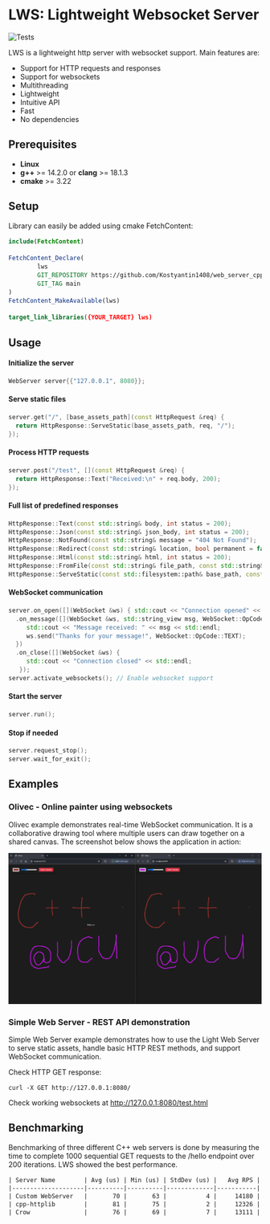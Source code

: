 # **LWS: Lightweight Websocket Server**

![Tests](https://github.com/Kostyantin1408/web_server_cpp/actions/workflows/ci.yml/badge.svg)

LWS is a lightweight http server with websocket support. Main features are:
- Support for HTTP requests and responses
- Support for websockets
- Multithreading
- Lightweight
- Intuitive API
- Fast
- No dependencies

## Prerequisites
- **Linux**
- **g++** >= 14.2.0 or **clang** >= 18.1.3
- **cmake** >= 3.22

## Setup

Library can easily be added using cmake FetchContent:

```cmake
include(FetchContent)

FetchContent_Declare(
        lws
        GIT_REPOSITORY https://github.com/Kostyantin1408/web_server_cpp.git
        GIT_TAG main
)
FetchContent_MakeAvailable(lws)

target_link_libraries({YOUR_TARGET} lws)
```

## Usage

#### Initialize the server
```c++
WebServer server{{"127.0.0.1", 8080}};
```
#### Serve static files
```c++
server.get("/", [base_assets_path](const HttpRequest &req) {
  return HttpResponse::ServeStatic(base_assets_path, req, "/");
});
```
#### Process HTTP requests
```c++
server.post("/test", [](const HttpRequest &req) {
  return HttpResponse::Text("Received:\n" + req.body, 200);
});
```
#### Full list of predefined responses
```c++
HttpResponse::Text(const std::string& body, int status = 200);
HttpResponse::Json(const std::string& json_body, int status = 200);
HttpResponse::NotFound(const std::string& message = "404 Not Found");
HttpResponse::Redirect(const std::string& location, bool permanent = false);
HttpResponse::Html(const std::string& html, int status = 200);
HttpResponse::FromFile(const std::string& file_path, const std::string& content_type = "application/octet-stream");
HttpResponse::ServeStatic(const std::filesystem::path& base_path, const HttpRequest& req, const std::string& route_prefix = "/");
```

#### WebSocket communication
```c++
server.on_open([](WebSocket &ws) { std::cout << "Connection opened" << std::endl; })
  .on_message([](WebSocket &ws, std::string_view msg, WebSocket::OpCode opCode) {
     std::cout << "Message received: " << msg << std::endl;
     ws.send("Thanks for your message!", WebSocket::OpCode::TEXT);
  })
  .on_close([](WebSocket &ws) {
     std::cout << "Connection closed" << std::endl;
   });
server.activate_websockets(); // Enable websocket support
```

#### Start the server
```c++
server.run();
```

#### Stop if needed
```c++
server.request_stop();
server.wait_for_exit();
```

## Examples

### Olivec - Online painter using websockets

Olivec example demonstrates real-time WebSocket communication.
It is a collaborative drawing tool where multiple users can draw together on a shared canvas. The screenshot below shows the application in action:

![olivec.png](assets/olivec.png)

### Simple Web Server - REST API demonstration
Simple Web Server example demonstrates how to use the Light Web Server to serve static assets, handle basic HTTP REST methods, and support WebSocket communication.

Check HTTP GET response:
```shell
curl -X GET http://127.0.0.1:8080/
```

Check working websockets at http://127.0.0.1:8080/test.html

## Benchmarking
Benchmarking of three different C++ web servers is done by measuring the time to complete 1000 sequential GET requests to the /hello endpoint over 200 iterations. LWS showed the best performance.
```text
| Server Name        | Avg (us) | Min (us) | StdDev (us) |   Avg RPS |
|--------------------|----------|----------|-------------|-----------|
| Custom WebServer   |       70 |       63 |           4 |     14180 |
| cpp-httplib        |       81 |       75 |           2 |     12326 |
| Crow               |       76 |       69 |           7 |     13111 |
```
